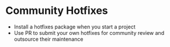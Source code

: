 # Community Hotfixes

- Install a hotfixes package when you start a project
- Use PR to submit your own hotfixes for community review and outsource their maintenance